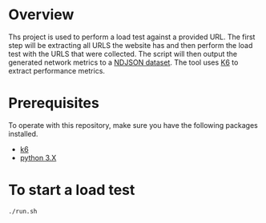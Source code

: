 # Overview

Ths project is used to perform a load test against a provided URL. The first step will be extracting all URLS the website has and then perform the load test with the URLS that were collected. The script will then output the generated network metrics to a [NDJSON dataset](http://ndjson.org/). The tool uses [K6](https://k6.io/) to extract performance metrics.

# Prerequisites

To operate with this repository, make sure you have the following packages installed.

- [k6](https://k6.io/docs/getting-started/installation/)
- [python 3.X](https://www.python.org/downloads/)

# To start a load test

```shell
./run.sh
```
